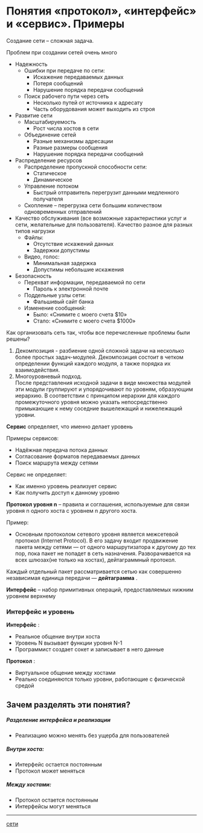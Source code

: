 # Понятия «протокол», «интерфейс» и «сервис». Примеры

Создание сети – сложная задача.

Проблем при создании сетей очень много

*   Надежность
    *   Ошибки при передаче по сети:
        *   Искажение передаваемых данных
        *   Потеря сообщений
        *   Нарушение порядка передачи сообщений
    *   Поиск рабочего пути через сеть
        *   Несколько путей от источника к адресату
        *   Часть оборудования может выходить из строя
*   Развитие сети
    *   Масштабируемость
        *   Рост числа хостов в сети
    *   Объединение сетей
        *   Разные механизмы адресации
        *   Разные размеры сообщения
        *   Нарушение порядка передачи сообщений
*   Распределение ресурсов
    *   Распределение пропускной способности сети:
        *   Статическое
        *   Динамическое
    *   Управление потоком
        *   Быстрый отправитель перегрузит данными медленного получателя
    *   Скопление – перегрузка сети большим количеством одновременных отправлений
*   Качество обслуживания (все возможные характеристики услуг и сети, желательные для пользователя). Качество разное для разных типов нагрузки
    *   Файлы:
        *   Отсутствие искажений данных
        *   Задержки допустимы
    *   Видео, голос:
        *   Минимальная задержка
        *   Допустимы небольшие искажения
*   Безопасность
    *   Перехват информации, передаваемой по сети
        *   Пароль к электронной почте
    *   Поддельные узлы сети:
        *   Фальшивый сайт банка
    *   Изменение сообщений:
        *   Было: «Снимите с моего счета $10»
        *   Стало: «Снимите с моего счета $1000»

Как организовать сеть так, чтобы все перечисленные проблемы были решены?

1.  Декомпозиция - разбиение одной сложной задачи на несколько более простых задач-модулей. Декомпозиция состоит в четком определении функций каждого модуля, а также порядка их взаимодействия.
2.  Многоуровневый подход.  
    После представления исходной задачи в виде множества модулей эти модули группируют и упорядочивают по уровням, образующим иерархию. В соответствии с принципом иерархии для каждого промежуточного уровня можно указать непосредственно примыкающие к нему соседние вышележащий и нижележащий уровни.

 **Сервис** определяет, что именно делает уровень

Примеры сервисов:

*   Надёжная передача потока данных
*   Согласование форматов передаваемых данных
*   Поиск маршрута между сетями

Сервис не определяет:

*   Как именно уровень реализует сервис
*   Как получить доступ к данному уровню

 **Протокол уровня n** – правила и соглашения, используемые для связи уровня n одного хоста с уровнем n другого хоста.

Пример:

*   Основным протоколом сетевого уровня является межсетевой протокол (Internet Protocol). В его задачу входит продвижение пакета между сетями — от одного маршрутизатора к другому до тех пор, пока пакет не попадет в сеть назначения. Разворачивается на всех шлюзах(не только на хостах), дейтаграммный протокол.

Каждый отдельный пакет рассматривается сетью как совершенно независимая единица передачи — **дейтаграмма** .

 **Интерфейс** – набор примитивных операций, предоставляемых нижним уровнем верхнему

###  [](https://github.com/slogger/urfu-library/blob/master/2/net/3.%20%D0%9F%D0%BE%D0%BD%D1%8F%D1%82%D0%B8%D1%8F%20%C2%AB%D0%BF%D1%80%D0%BE%D1%82%D0%BE%D0%BA%D0%BE%D0%BB%C2%BB%2C%20%C2%AB%D0%B8%D0%BD%D1%82%D0%B5%D1%80%D1%84%D0%B5%D0%B9%D1%81%C2%BB%20%D0%B8%20%C2%AB%D1%81%D0%B5%D1%80%D0%B2%D0%B8%D1%81%C2%BB.%20%D0%9F%D1%80%D0%B8%D0%BC%D0%B5%D1%80%D1%8B.md#%D0%B8%D0%BD%D1%82%D0%B5%D1%80%D1%84%D0%B5%D0%B9%D1%81-%D0%B8-%D1%83%D1%80%D0%BE%D0%B2%D0%B5%D0%BD%D1%8C) Интерфейс и уровень

 **Интерфейс** :

*   Реальное общение внутри хоста
*   Уровень N вызывает функции уровня N-1
*   Программист создает сокет и записывает в него данные

 **Протокол** :

*   Виртуальное общение между хостами
*   Реально соединяются только уровни, работающие с физической средой

##  [](https://github.com/slogger/urfu-library/blob/master/2/net/3.%20%D0%9F%D0%BE%D0%BD%D1%8F%D1%82%D0%B8%D1%8F%20%C2%AB%D0%BF%D1%80%D0%BE%D1%82%D0%BE%D0%BA%D0%BE%D0%BB%C2%BB%2C%20%C2%AB%D0%B8%D0%BD%D1%82%D0%B5%D1%80%D1%84%D0%B5%D0%B9%D1%81%C2%BB%20%D0%B8%20%C2%AB%D1%81%D0%B5%D1%80%D0%B2%D0%B8%D1%81%C2%BB.%20%D0%9F%D1%80%D0%B8%D0%BC%D0%B5%D1%80%D1%8B.md#%D0%B7%D0%B0%D1%87%D0%B5%D0%BC-%D1%80%D0%B0%D0%B7%D0%B4%D0%B5%D0%BB%D1%8F%D1%82%D1%8C-%D1%8D%D1%82%D0%B8-%D0%BF%D0%BE%D0%BD%D1%8F%D1%82%D0%B8%D1%8F) Зачем разделять эти понятия?

#####  [](https://github.com/slogger/urfu-library/blob/master/2/net/3.%20%D0%9F%D0%BE%D0%BD%D1%8F%D1%82%D0%B8%D1%8F%20%C2%AB%D0%BF%D1%80%D0%BE%D1%82%D0%BE%D0%BA%D0%BE%D0%BB%C2%BB%2C%20%C2%AB%D0%B8%D0%BD%D1%82%D0%B5%D1%80%D1%84%D0%B5%D0%B9%D1%81%C2%BB%20%D0%B8%20%C2%AB%D1%81%D0%B5%D1%80%D0%B2%D0%B8%D1%81%C2%BB.%20%D0%9F%D1%80%D0%B8%D0%BC%D0%B5%D1%80%D1%8B.md#%D1%80%D0%B0%D0%B7%D0%B4%D0%B5%D0%BB%D0%B5%D0%BD%D0%B8%D0%B5-%D0%B8%D0%BD%D1%82%D0%B5%D1%80%D1%84%D0%B5%D0%B9%D1%81%D0%B0-%D0%B8-%D1%80%D0%B5%D0%B0%D0%BB%D0%B8%D0%B7%D0%B0%D1%86%D0%B8%D0%B8) Разделение интерфейса и реализации

*   Реализацию можно менять без ущерба для пользователей

#####  [](https://github.com/slogger/urfu-library/blob/master/2/net/3.%20%D0%9F%D0%BE%D0%BD%D1%8F%D1%82%D0%B8%D1%8F%20%C2%AB%D0%BF%D1%80%D0%BE%D1%82%D0%BE%D0%BA%D0%BE%D0%BB%C2%BB%2C%20%C2%AB%D0%B8%D0%BD%D1%82%D0%B5%D1%80%D1%84%D0%B5%D0%B9%D1%81%C2%BB%20%D0%B8%20%C2%AB%D1%81%D0%B5%D1%80%D0%B2%D0%B8%D1%81%C2%BB.%20%D0%9F%D1%80%D0%B8%D0%BC%D0%B5%D1%80%D1%8B.md#%D0%B2%D0%BD%D1%83%D1%82%D1%80%D0%B8-%D1%85%D0%BE%D1%81%D1%82%D0%B0) Внутри хоста:

*   Интерфейс остается постоянным
*   Протокол может меняться

#####  [](https://github.com/slogger/urfu-library/blob/master/2/net/3.%20%D0%9F%D0%BE%D0%BD%D1%8F%D1%82%D0%B8%D1%8F%20%C2%AB%D0%BF%D1%80%D0%BE%D1%82%D0%BE%D0%BA%D0%BE%D0%BB%C2%BB%2C%20%C2%AB%D0%B8%D0%BD%D1%82%D0%B5%D1%80%D1%84%D0%B5%D0%B9%D1%81%C2%BB%20%D0%B8%20%C2%AB%D1%81%D0%B5%D1%80%D0%B2%D0%B8%D1%81%C2%BB.%20%D0%9F%D1%80%D0%B8%D0%BC%D0%B5%D1%80%D1%8B.md#%D0%BC%D0%B5%D0%B6%D0%B4%D1%83-%D1%85%D0%BE%D1%81%D1%82%D0%B0%D0%BC%D0%B8) Между хостами:

*   Протокол остается постоянным
*   Интерфейсы могут меняться

**********
[сети](/tags/%D1%81%D0%B5%D1%82%D0%B8.md)
